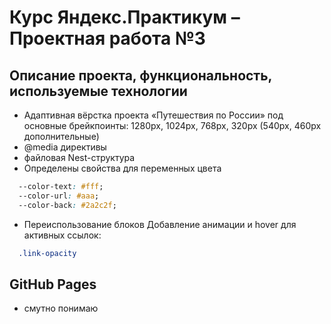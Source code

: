 # Курс Яндекс.Практикум – Проектная работа №3

## Описание проекта, функциональность, используемые технологии

* Адаптивная вёрстка проекта «Путешествия по России» под основные брейкпоинты: 1280px, 1024px, 768px, 320px (540px, 460px дополнительные)
* @media директивы
* файловая Nest-структура
* Определены свойства для переменных цвета
```css
  --color-text: #fff;
  --color-url: #aaa;
  --color-back: #2a2c2f;
```
* Переиспользование блоков
Добавление анимации и hover для активных ссылок:
```css
  .link-opacity
```

## GitHub Pages
* смутно понимаю